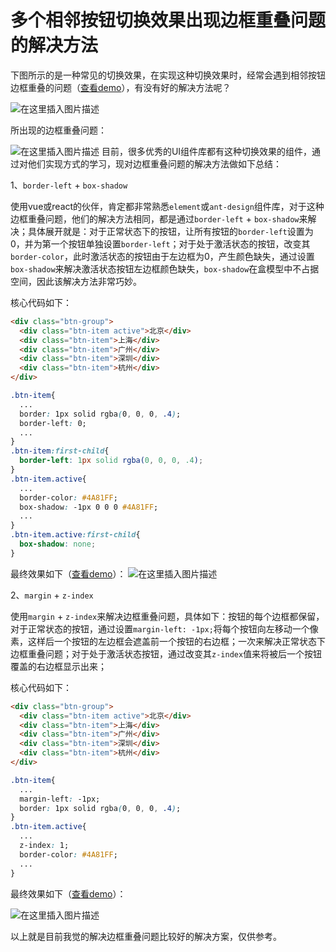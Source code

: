 # 多个相邻按钮切换效果出现边框重叠问题的解决方法

下图所示的是一种常见的切换效果，在实现这种切换效果时，经常会遇到相邻按钮边框重叠的问题（[查看demo]()），有没有好的解决方法呢？

![在这里插入图片描述](https://img-blog.csdnimg.cn/20191130100217838.gif)

所出现的边框重叠问题：

![在这里插入图片描述](https://img-blog.csdnimg.cn/2019113010092952.png)
目前，很多优秀的UI组件库都有这种切换效果的组件，通过对他们实现方式的学习，现对边框重叠问题的解决方法做如下总结：

1、`border-left` + `box-shadow`

使用vue或react的伙伴，肯定都非常熟悉`element`或`ant-design`组件库，对于这种边框重叠问题，他们的解决方法相同，都是通过`border-left` + `box-shadow`来解决；具体展开就是：对于正常状态下的按钮，让所有按钮的`border-left`设置为0，并为第一个按钮单独设置`border-left`；对于处于激活状态的按钮，改变其`border-color`，此时激活状态的按钮由于左边框为0，产生颜色缺失，通过设置`box-shadow`来解决激活状态按钮左边框颜色缺失，`box-shadow`在盒模型中不占据空间，因此该解决方法非常巧妙。

核心代码如下：

```html
<div class="btn-group">
  <div class="btn-item active">北京</div>
  <div class="btn-item">上海</div>
  <div class="btn-item">广州</div>
  <div class="btn-item">深圳</div>
  <div class="btn-item">杭州</div>
</div>
```

```css
.btn-item{
  ...
  border: 1px solid rgba(0, 0, 0, .4);
  border-left: 0;
  ...
}
.btn-item:first-child{
  border-left: 1px solid rgba(0, 0, 0, .4);
}
.btn-item.active{
  ...
  border-color: #4A81FF;
  box-shadow: -1px 0 0 0 #4A81FF;
  ...
}
.btn-item.active:first-child{
  box-shadow: none;
}
```

最终效果如下（[查看demo]()）：
![在这里插入图片描述](https://img-blog.csdnimg.cn/20191130104318303.gif)

2、`margin` + `z-index`

使用`margin` + `z-index`来解决边框重叠问题，具体如下：按钮的每个边框都保留，对于正常状态的按钮，通过设置`margin-left: -1px;`将每个按钮向左移动一个像素，这样后一个按钮的左边框会遮盖前一个按钮的右边框；一次来解决正常状态下边框重叠问题；对于处于激活状态按钮，通过改变其`z-index`值来将被后一个按钮覆盖的右边框显示出来；

核心代码如下：

```html
<div class="btn-group">
  <div class="btn-item active">北京</div>
  <div class="btn-item">上海</div>
  <div class="btn-item">广州</div>
  <div class="btn-item">深圳</div>
  <div class="btn-item">杭州</div>
</div>
```

```css
.btn-item{
  ...
  margin-left: -1px;
  border: 1px solid rgba(0, 0, 0, .4);
}
.btn-item.active{
  ...
  z-index: 1;
  border-color: #4A81FF;
  ...
}
```

最终效果如下（[查看demo]()）：

![在这里插入图片描述](https://img-blog.csdnimg.cn/20191130110204906.gif)

以上就是目前我觉的解决边框重叠问题比较好的解决方案，仅供参考。